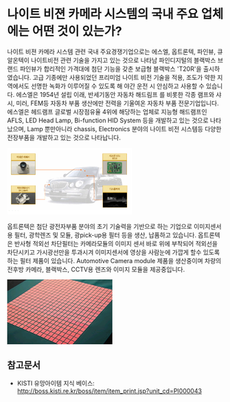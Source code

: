 # 나이트 비젼 카메라 시스템의 국내 주요 업체에는 어떤 것이 있는가?
나이트 비젼 카메라 시스템 관련 국내 주요경쟁기업으로는 에스엘, 옵트론텍, 파인뷰, 큐알온텍이 나이트비전 관련 기술을 가지고 있는 것으로 나타남 
파인디지털의 블랙박스 브랜드 파인뷰가 합리적인 가격대에 첨단 기능을 갖춘 보급형 블랙박스 'T20R'을 출시하였습니다. 고급 기종에만 사용되었던 프리미엄 나이트 비전 기술을 적용, 조도가 약한 지역에서도 선명한 녹화가 이루어질 수 있도록 해 야간 운전 시 안심하고 사용할 수 있습니다.
에스엘은 1954년 설립 이래, 반세기동안 자동차 해드림프 를 비롯한 각종 램프와 샤시, 미러, FEM등 자동차 부품 생산에만 전력을 기울여온 자동차 부품 전문기업입니다.
에스엘은 헤드램프 글로벌 시장점유율 4위에 해당하는 업체로 지능형 해드램프인 AFLS, LED Head Lamp, Bi-function HID System 등을 개발하고 있는 것으로 나타났으며, Lamp 뿐만아니라 chassis, Electronics 분야의 나이트 비전 시스템등 다양한 전장부품을 개발하고 있는 것으로 나타납니다.

![ ](./images/나이트_비젼_카메라_시스템_Q13_1_2.PNG) 

옵트론텍은 첨단 광전자부품 분야의 초기 기술력을 기반으로 하는 기업으로 이미지센서용 필터, 광학렌즈 및 모듈, 광pick-up용 필터 등을 생산, 납품하고 있습니다.
옵트론텍은 반사형 적외선 차단필터는 카메라모듈의 이미지 센서 바로 위에 부착되어 적외선을 차단시키고 가시광선만을 투과시겨 이미지센서에 영상을 사람눈에 가깝게 할수 있도록 하는 필터 제품이 있습니다.
Automotive Camera module 제품을 생산중이며 차량의 전후방 카메라, 블랙박스, CCTV용 렌즈와 이미지 모듈을 제공중입니다. 

![ ](./images/나이트_비젼_카메라_시스템_Q13_1_2_.PNG) 

## 참고문서
- KISTI 유망아이템 지식 베이스: http://boss.kisti.re.kr/boss/item/item_print.jsp?unit_cd=PI000043
